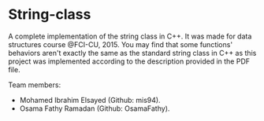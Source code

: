 # String-class
A complete implementation of the string class in C++. It was made for data structures course @FCI-CU, 2015. You may find that some functions' behaviors aren't exactly the same as the
standard string class in C++ as this project was implemented according to the description provided in the PDF file.

Team members:
- Mohamed Ibrahim Elsayed (Github: mis94).
- Osama Fathy Ramadan (Github: OsamaFathy).
